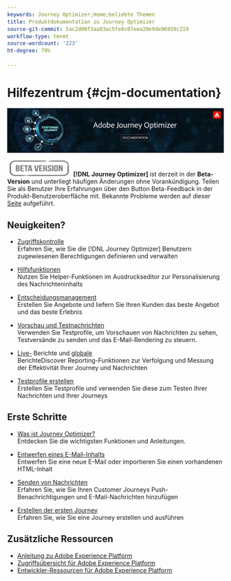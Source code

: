 ```yaml
---
keywords: Journey Optimizer;Home;beliebte Themen
title: Produktdokumentation zu Journey Optimizer
source-git-commit: 5ac2d00f3aa03ac5fe0c07eea20e9de96959c219
workflow-type: tm+mt
source-wordcount: '223'
ht-degree: 79%

---
```


# Hilfezentrum {#cjm-documentation}

![](using/assets/do-not-localize/banner-cjm.png)

![](using/assets/do-not-localize/badge.png)
**[!DNL Journey Optimizer]** ist derzeit in der **Beta-Version** und unterliegt häufigen Änderungen ohne Vorankündigung. Teilen Sie als Benutzer Ihre Erfahrungen über den Button Beta-Feedback in der Produkt-Benutzeroberfläche mit. Bekannte Probleme werden auf dieser [Seite](using/known-issues.md) aufgeführt.

## Neuigkeiten?

* [Zugriffskontrolle ](using/administration/permissions-overview.md) </br> Erfahren Sie, wie Sie die  [!DNL Journey Optimizer] Benutzern zugewiesenen Berechtigungen definieren und verwalten

* [Hilfsfunktionen](using/personalization/functions/functions.md) </br> Nutzen Sie Helper-Funktionen im Ausdruckseditor zur Personalisierung des Nachrichteninhalts

* [Entscheidungsmanagement](using/offers/get-started/starting-offer-decisioning.md) </br> Erstellen Sie Angebote und liefern Sie Ihren Kunden das beste Angebot und das beste Erlebnis

* [Vorschau und Testnachrichten](using/preview.md) </br> Verwenden Sie Testprofile, um Vorschauen von Nachrichten zu sehen, Testversände zu senden und das E-Mail-Rendering zu steuern.

* [Live-](using/reports/live-report.md) Berichte und  [globale ](using/reports/global-report.md)</br> BerichteDiscover Reporting-Funktionen zur Verfolgung und Messung der Effektivität Ihrer Journey und Nachrichten

* [Testprofile erstellen](using/building-journeys/creating-test-profiles.md) </br> Erstellen Sie Testprofile und verwenden Sie diese zum Testen Ihrer Nachrichten und Ihrer Journeys

## Erste Schritte

* [Was ist Journey Optimizer?](using/get-started.md) </br> Entdecken Sie die wichtigsten Funktionen und Anleitungen.

* [Entwerfen eines E-Mail-Inhalts](using/design-emails.md) </br> Entwerfen Sie eine neue E-Mail oder importieren Sie einen vorhandenen HTML-Inhalt

* [Senden von Nachrichten](using/building-journeys/journey.md) </br> Erfahren Sie, wie Sie Ihren Customer Journeys Push-Benachrichtigungen und E-Mail-Nachrichten hinzufügen

* [Erstellen der ersten Journey](using/building-journeys/journeys-uc.md) </br> Erfahren Sie, wie Sie eine Journey erstellen und ausführen

## Zusätzliche Ressourcen

* [Anleitung zu Adobe Experience Platform](https://experienceleague.adobe.com/docs/experience-platform/landing/home.html?lang=de)
* [Zugriffsübersicht für Adobe Experience Platform](https://experienceleague.adobe.com/docs/experience-platform/access-control/home.html?lang=de)
* [Entwickler-Ressourcen für Adobe Experience Platform](https://www.adobe.com/de/experience-platform/documentation-and-developer-resources.html)
